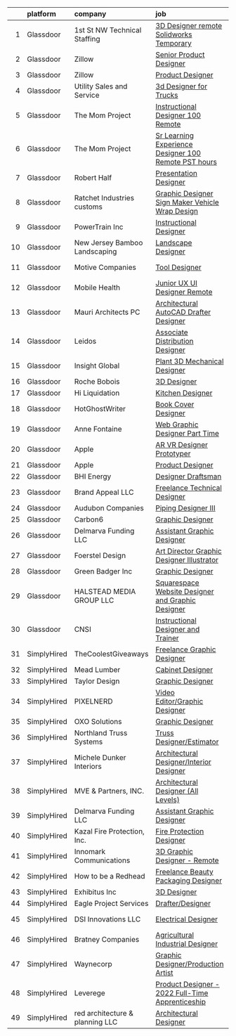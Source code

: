 

|    | platform    | company                         | job                                                                                                                                                                                                                                                                                                                                                                                                                                                                                                                                                                                                                                                                                                                                                                                                                                                                                                                                                                                                                                                                                                                                                                                                                                                                                                                                             | update_time   | location                       |
|---:|:------------|:--------------------------------|:------------------------------------------------------------------------------------------------------------------------------------------------------------------------------------------------------------------------------------------------------------------------------------------------------------------------------------------------------------------------------------------------------------------------------------------------------------------------------------------------------------------------------------------------------------------------------------------------------------------------------------------------------------------------------------------------------------------------------------------------------------------------------------------------------------------------------------------------------------------------------------------------------------------------------------------------------------------------------------------------------------------------------------------------------------------------------------------------------------------------------------------------------------------------------------------------------------------------------------------------------------------------------------------------------------------------------------------------|:--------------|:-------------------------------|
|  1 | Glassdoor   | 1st St  NW Technical Staffing   | [3D Designer  remote Solidworks Temporary](https://www.glassdoor.com/partner/jobListing.htm?pos=129&ao=1110586&s=58&guid=000001830c827b8fbcce45432e16272d&src=GD_JOB_AD&t=SR&vt=w&ea=1&cs=1_efb0d5d9&cb=1662362221960&jobListingId=1008101147436&cpc=F4EED0218A761C36&jrtk=3-0-1gc684utnk6fd801-1gc684uu4j4jg800-d4879d03b2981eb5--6NYlbfkN0Dax8UoX6EQsni4_ZSF9vye0BkMdAXnBGZ9YnjGpfOQl0bOt3kFrViS9pzQb-UkbyuTLk9lBJa0OMA4qMS6a-OFvIw734BbqW6J4ftJsRXUYWG69gurxtLodjSwr1yjvY6e_2OvYDI2aO1q43GghrlOeDtC0f8O2sLjnoXTnasp1rHg8Be--iCzHUhcQbdI059KhKNRmH7yg7ZACQbnyXpuQUgtudfhj4bPXhg_7JVfPUv55YcDiJ3njWw35NW9q28yoIIztiJPxmDF7bfZJN1eYLTc5I3JnJ3xSTgtrfqN3V4WA74lstHHvQS14ACbv51i9Tk7kW6EfMlyHS63gW31Jb3_ftzzlLPcCNfBr90_ukWozdOOE4IX1bYTcGvYz9nvl6N6qYzPU68yo2UYUKWHMS_ZgIvZh80hbiyQq4z5JA8Bt-9S51Gte0l6fS0nqZhXb9oMCbx_hBvLqdxBnZC4SuRuTwjlkbdo40roxXdyhLwzdqMAHebW)                                                                                                                                                                                                                                                                                                                                                                                                                                                                             | 6d            | Plymouth, MN                   |
|  2 | Glassdoor   | Zillow                          | [Senior Product Designer](https://www.glassdoor.com/partner/jobListing.htm?pos=116&ao=1110586&s=58&guid=000001830c827b8fbcce45432e16272d&src=GD_JOB_AD&t=SR&vt=w&cs=1_0f8021c5&cb=1662362221958&jobListingId=1008114837145&cpc=F17331D9BECC482A&jrtk=3-0-1gc684utnk6fd801-1gc684uu4j4jg800-bd1fafae59508397--6NYlbfkN0ANMurRYyPEXg08u6OamUd1Mvhk-zhFSGYIZgoJR86UvQ_x0FKK8TrZZD49G3rLjS-tlJQF-A10Fn4ExMZ8Zf67jE_rnLiQBMDl8K31P0O4YqHh1uf8ykktH6g9lsy4mBmmmm2RyOpNC-aMmZULh3lei0Xv-M8CKZ6IM7fDRBCF41P8yVulbdF9TT1JFH3h4s09J297qfHitg2WATPGLJ70FRSM2vvzJF69Br06_Jgf0TXRY_ch9ikirwJsvIt0LUVvR-KNBf5GcIoojES8MPgTI53JLtGPE0oHBNxf60nphrKjaFWGBpoWiKYkORPg5yWCobza3_l0PF1jM_OrL8TDCgnrreqxxffsD454Kk5ZSCGeKKQpA7bKQheQmG4T_w0Ak4P63bIC4Xt4lOofmHH4Bzymg6uTtcHtbiPR9v2J0E2JQjiEP1hJZ7RrcqUky_6ts7gew9SEXNc4UONgKfD9wtEuJvANdSY0qXuiWuJlPFMkl8PK2UiVsrK17C3Qn7BVCfcoOS3PrCjH24sm2HOvB-rufGFBfcVg7bF45JvLPUTbyLXwQ8F6hmyId4-oHpaSz5YOKvcfpK3ESnEndTKbOaSr52UY2WP225IflUtSHOkDua_paPMcHOA7R0DuNdlXYz9ERRjrE6gf75LGqxwVUHKeiTaXP0-3Gd-Wcgm5kK53xfUlR1O4UWC2UxqK6phpEktau33q7MdE8i9sLfuapCBnsgZWHA_CcG3UaSMIz58jsEDDKrz9X7Dtw2wihDooxbI3ylNu-KC3JRTlWUpDCrXaO7e3CQouQb8O4_P-rpziTfU-X4_w-rMB1vCNBDsxCpv3ZciqAtwHn8oyneuJPcMpoeer7QnVcEvrIcOV96Q_YGbgL_J0CLskfh2hfG6i2L6SceVHvyPOwaR6c3CtkiZOT0LOFVs%3D)                                                     | 2d            | Seattle, WA                    |
|  3 | Glassdoor   | Zillow                          | [Product Designer](https://www.glassdoor.com/partner/jobListing.htm?pos=110&ao=1110586&s=58&guid=000001830c827b8fbcce45432e16272d&src=GD_JOB_AD&t=SR&vt=w&cs=1_feb9a337&cb=1662362221958&jobListingId=1008105734825&cpc=8795CF9063CD573D&jrtk=3-0-1gc684utnk6fd801-1gc684uu4j4jg800-923d093315a463c1--6NYlbfkN0ANMurRYyPEXg08u6OamUd1Mvhk-zhFSGYIZgoJR86UvYL2v6MoUqae-sD5DnU21vqzMUfcrlxXldGlpvZ_A9LcSbv7fieDI5Q_e0eCDabZQJSfXOKXU7HhyZwRBWFH68mW2QkyUBY-1UqPK4A2Y0SDj9Q6XtG2RXC_FvaVnw66ZhOW51M2jRiIy-qz9bYSEuQzAvrTbN67bWcxI_AuUfUhiiaLnSyOvuRg9sJS199sBViI4FtuJgyHME9A09W__q1SQ5Qp0yHq2VdO-LWa6wfkf7DQJ8WUxw2rks0huKUxKBfWBN5-LQVsQXrmyOkrEp-ZfhzJTwoXuzyGu7i2doaAO4AteVWu7L9KFtLud1hIuGsf0qplZZudyHtvHuYH7Csp2LbCvllo6fvxtphFWqHNw3hMDVozD10_3Z8sKtXhfQqc0TydhhnZPWoCqiah-YWApLxHFh0PUsKTizh2MT9DiKn6_ElbbcD7ShBC35k6SxiHwRRRKQPgmgUEniMryxSY5vl8YyZoLMP57l8zlytAzLKWOm8N-Nyu_wc7oJk5nqOsSXE3TEwJXCgrkPOQy36kAeR3vQP182BT4ildBsV7a_5OGacyBCQrlapxe108tIJ5Q1X_vyRd2GIm8b_7qjvmzSwwjDVrJykqjLegd2_vHFIufXQCadSpzLfbFYBlO9gVVwXlkTXZZPDedziqLWDLO3cirBhkx2jgb5X2yBCdi_myTq8IDydg05P0_8t-xvzaf17UlpkTshmIjEmAqGefzDVvOkOxwAt-RJuAfC2zj_KKdjs4gtgFwS5-tl6yx066QTFd_DEplVWfqaISExRseWKzwRWF8gtSneVzK5xA-V0VKsjPEQ5YqQHrmHlvEMWppRoo5J2pXmpyw5UdpT0%3D)                                                                                            | 4d            | Remote                         |
|  4 | Glassdoor   | Utility Sales and Service       | [3d Designer for Trucks](https://www.glassdoor.com/partner/jobListing.htm?pos=101&ao=1110586&s=58&guid=000001830c827b8fbcce45432e16272d&src=GD_JOB_AD&t=SR&vt=w&ea=1&cs=1_90cf4cd1&cb=1662362221957&jobListingId=1008110993339&cpc=10100C7693495614&jrtk=3-0-1gc684utnk6fd801-1gc684uu4j4jg800-c7270f6c46d3d632--6NYlbfkN0AtR68e5gWpPxoovZgA7Udo-dcymoK0NpHFMpIgh7LYz-1hAjaPg3mcS_9e4NKwdS-NWwjyczeRKhKdUgyC2VUTiwOnuaYElNFvDQcOwetgriaqBGBkvEbSe4XzmEeJrF7cwDnuh4Jswg9AbXJYilMuMu2wUvjjQ1ehJztu88jyMIateEuj3RKOe-GgpMRESNrbvx1e_0z6-K2kIgXTm9Cfkl0J0GUTTNqynoh3ZhnvCmX08qz5AJjaellwytf2rcLGh9JiArSdB6o-TkQeHulGoMkGmsHbrN-JSMyiYwM1Ku6zVZFa-Al_jpI_SZxloc6y_7wT6WPoWgWqvDo0Z9fAHPJ1Qipz3ad8AO11Q0jS4yXQzIbq1YaF7-F5B0EgiZUi7Y9GW8sO6HEXjXwUFKS-RZvmFC6ZPKrmqwUuO9ZRmIlkBCLNxm1MOqDagzOsC_G2Wx18WgFOERgyvvZ6hWHrPqELOPealZ2QD1azDbPpNcbnZusAjKGTUV_wPfnMDQg%3D)                                                                                                                                                                                                                                                                                                                                                                                                                                                                                 | 3d            | Appleton, WI                   |
|  5 | Glassdoor   | The Mom Project                 | [Instructional Designer  100  Remote ](https://www.glassdoor.com/partner/jobListing.htm?pos=109&ao=1110586&s=58&guid=000001830c827b8fbcce45432e16272d&src=GD_JOB_AD&t=SR&vt=w&cs=1_032bd6f7&cb=1662362221958&jobListingId=1008117176972&cpc=BCC169F53084E245&jrtk=3-0-1gc684utnk6fd801-1gc684uu4j4jg800-5e7c1d2573244fad--6NYlbfkN0BDp_epf89aHDQhKpPegNJQ_ldQpEFZQsM9OcONMGxWx6pU56EKHF58QjVdAUvn2gWT2heCAOeON7egY1yjgOlJu5D-91Rlw6oFgs1SWP-MR0Kwf2bg_imVWK6Gh4CyCsGFXKRShYTPjMaHonNI3hHcVl4CwjeZdKhyvFMmIo69rZgCi5mKxSZOCGD40sgYDBtygtaEfkc3mwt3_QAGi587c0T4ntnuWnU5Q4D4cVNaBi7ed_lG_RRGt0JER7T0SxCl0JgJgUhmxPbEQcn3d4t9huVj4yicPcY6qSgMW8V1srJSnLUe4qUkQ54pDINNq5zfPm0ahPml5-Q4KC5hA0YqHPTaCuq6aTB5UBsV5ivogu9tXXKBx16PncjEAWCPTYpo7jeuYvMJXI_RqVG31uCe1gHnIORyUg4IvpRzBvUTfs4R_iMo4JOyDGXBo6--jttxHUQLdm7-MzQWN8r1cuKITG6nibW33404ePLGucicgbGBW96N-oTdvbok4-tZZmqyCtCghgSgQPdkUu9IYghdVa_aDQvP3fBjGitWQkFGsyQSnwbo0dAwPtX-K-X4gj062zbZGCVxMQ%3D%3D)                                                                                                                                                                                                                                                                                                                                                                                          | 24h           | Remote                         |
|  6 | Glassdoor   | The Mom Project                 | [Sr  Learning Experience Designer  100  Remote  PST hours ](https://www.glassdoor.com/partner/jobListing.htm?pos=126&ao=1110586&s=58&guid=000001830c827b8fbcce45432e16272d&src=GD_JOB_AD&t=SR&vt=w&cs=1_885be548&cb=1662362221959&jobListingId=1008107784101&cpc=48B9F4758953335C&jrtk=3-0-1gc684utnk6fd801-1gc684uu4j4jg800-d11787cac4bd37f5--6NYlbfkN0BDp_epf89aHDQhKpPegNJQ_ldQpEFZQsM9OcONMGxWx6pU56EKHF58QjVdAUvn2gV3oytsL_dEk-X18JnFLGvyBJotP02NtkanqVvXM8rHs2FYrv9-BriNOv4j0YumSrYc2jQ9uCC6iVfJItfkDG5R3-qGl_vtXh3nHQQrlrMUuICNuF6uFAYRp5M3lH3j2eHBEsWjMmGA151htuGe6HA1GQBWVW3A18RcmhE4xe53CPLmZCdATk8GjBtMmgb_GlAzy-zpI0WYGLjTe0LYSGT276xU_HG5RjX0ia58KiHLE5Xq493kvgWjiNFGn0bBgLYYmQNW99bQ2Zal_JuBx_XaDA0VWt-Etribd5_0IPEnzfCil3SBwwcwLSLYZIIRjk2n0iXZR3kQCw1TWe6NIfytvE2CMdGg2W1PkDYW1-7KRyQg2tPG2D_fI0oIFEP6PLCt4xw3svCo3wXJb8A3wPgPXWMIOnC_tSE4J67TZrl1lYkEVVy4Jx-qUuKgPwfbv-EDN2c-r6rBvNaPHWi4W3UQiiPi7I9i7EOF01jpdE20QwNh7DyUELuTasRvaDdvNfc%3D)                                                                                                                                                                                                                                                                                                                                                                                   | 4d            | Remote                         |
|  7 | Glassdoor   | Robert Half                     | [Presentation Designer](https://www.glassdoor.com/partner/jobListing.htm?pos=130&ao=1110586&s=58&guid=000001830c827b8fbcce45432e16272d&src=GD_JOB_AD&t=SR&vt=w&ea=1&cs=1_9e704a6e&cb=1662362221960&jobListingId=1008107855793&cpc=FAE5E775D180B2FB&jrtk=3-0-1gc684utnk6fd801-1gc684uu4j4jg800-d467135622d91d34--6NYlbfkN0CpzDdaQkua3np5pkmj49lKioZwmwxQ-yx5plwbYmV_M2CLBDBrPEXoXkIUtnH_BUdqEP6kI6DXOl4eEMO6smxWdHj2IGnkFI0yrJnqViZ8DHVUpws-HxEjwKa6wOnlMvCl7TgGYJbG20lEQYYf394vlUvBGQCPZvspHxI4aGNparswttkt6GqlLa9yb0x7lhPfSgAKeUN15jb25zrcHohTi-sfixALIWu8chPq9rtQAagljST6ey5KZEksAM_8I0DJrQoBj8P5F0ULNwZqoCMNOYx9rV-OS6MSA6oIrhvRgk2zXj9BKPKSl5p67e0-nWcugbLtwrqmjCwpozG0XAuK_LGpDqVQzbVRhG_sn-oVqtDafaW8PrbZIlXq0D8CP6NKjJH0j1h1-3vkuZz6mDQkwGLAuFMW3-QHgWN9CbdWQO7afL2CPHiUtQMwS6NcY_lqDW71crsnw52mWN8V90g7Pst4n2giw1oHCkhYnxTFI0uMqWS_eMXUJURY_YgmXTgoYMi_slHi1PN5Jomz3xSWkaZ00exk8wfv4PiFSOCXV246GN5PMtpJ)                                                                                                                                                                                                                                                                                                                                                                                                                                | 4d            | Denver, CO                     |
|  8 | Glassdoor   | Ratchet Industries customs      | [Graphic Designer Sign Maker  Vehicle Wrap Design](https://www.glassdoor.com/partner/jobListing.htm?pos=103&ao=1110586&s=58&guid=000001830c827b8fbcce45432e16272d&src=GD_JOB_AD&t=SR&vt=w&ea=1&cs=1_d217dd43&cb=1662362221957&jobListingId=1008106168783&cpc=E6B95A06C1BC174B&jrtk=3-0-1gc684utnk6fd801-1gc684uu4j4jg800-ab4069b96fbbbaf8--6NYlbfkN0BzyIYrTMR_AjNKh_kvAG8N613gtHPANQ3sdLTkrtBd-xoNshQoLJljpkXtMg3ByttehrpfycqhA_jI7OzHh3Dwp6oLlDjwEp2WuqcFDY1HN7UCwbeweiPbKgRF7O1nLYCJq2zx9dJVUVbCO7gavwf4RYVuHiaExKW3U5v2qOv6ZSDrFImCHQUMgnTJo0RpDxSvet3Pqq3EmueGE-A79EVa_NZV7giW2uNT--_k1uQBe583z1R8XGDbB2nA-1jY6cTtAxSbjDHVzN8wrQZnA6zpwxw3v-dcSdWfyTR5MIVV3vrtVbEXPuS8yv7yN3swWYmpRScFt1GRxo9hno6WhdUbplJ5MqzcEeEeglVevmny9DudinmBHtSNtaP0G8vvh1YNiVnW0Vl9tucmEqy-YX963wCk3-2DeXhPRkyUcGtPeJkQeK0SpHlzpa7tSbW0h3ioa7JbFxiF8MvY5OkjR0HfrW9vbbtkEmiituhRE5UTcMrJqGVIbzTq8c3UzYVubtt_qPZZNzYBEJGdQa1X4x_uU9nwrWo4ykwV-CRJyBdUnQ%3D%3D)                                                                                                                                                                                                                                                                                                                                                                                                         | 4d            | Albuquerque, NM                |
|  9 | Glassdoor   | PowerTrain  Inc                 | [Instructional Designer](https://www.glassdoor.com/partner/jobListing.htm?pos=114&ao=1110586&s=58&guid=000001830c827b8fbcce45432e16272d&src=GD_JOB_AD&t=SR&vt=w&ea=1&cs=1_b4b897b2&cb=1662362221958&jobListingId=1008114117415&cpc=0FE1F5EA2BC84A01&jrtk=3-0-1gc684utnk6fd801-1gc684uu4j4jg800-65fa076f81f6d418--6NYlbfkN0C2SVAOpOeIWQkPp9EeCSLxTLheLRty2uanDx8E9nXZ3uUHHMNExd-XEFmdsXmzFrTmniJlQtDfqS9Qh_smuebJhUgn4HYBZ_MUQ-wEJoiVoj1Z1PNzwyzdJ-xi30TkYVfpNtfNpKlviPNJnNZIr883EYWjCe4SkKP_W8ufXGXNtaCK5dhTBIiNv-BdMDEyuwRI4r0pUxw8KiPWiB7V8KTbIxpe02Ri0MiW2lc9i6-kUYwvLfbEO-oOa-70FaLc_5xlxX-Pxq2YoohDW9Zc9roe80d9gftciV8IvUwC5MgTCQVgKNw-LXMScMJ2w25QKIdXyiBax9v2I_FH3FPCzTpfqdaF9gQaIT49G5e997lsRO2dUq8JCsCz6A_1KEZXymtFbukza6gGQ9KugIDg0BqAO2VoDVpC1z62f1RMWRhm7k-pDUaZzcAl6iJe3lKY0XuVYY9r5OeXExgpqeYF7CSEvuyOe08aqAs9TA_eWFIYHf42G4S4XwZULqVO49fYGO_qiZ15N3m5wg%3D%3D)                                                                                                                                                                                                                                                                                                                                                                                                                                                                   | 2d            | Remote                         |
| 10 | Glassdoor   | New Jersey Bamboo Landscaping   | [Landscape Designer](https://www.glassdoor.com/partner/jobListing.htm?pos=115&ao=1110586&s=58&guid=000001830c827b8fbcce45432e16272d&src=GD_JOB_AD&t=SR&vt=w&ea=1&cs=1_545ff785&cb=1662362221959&jobListingId=1008107019945&cpc=F41FEAB56D215062&jrtk=3-0-1gc684utnk6fd801-1gc684uu4j4jg800-f5dc7a054d00510a--6NYlbfkN0CxZB3LdAnrjIpuzoVv46YOFLt9UKEzF5phCNrhU6-M5LmCa1-OQKYyw-vrEpi5uXemz_qVPkNyWDgZFydXhgPeNHfY_g59t4Oh8dVexU5uCWpJLENM5nqUDKb0AcnNi9U8YCLRp12eSRHqN4kJ2-J_sVh-BnDdGcijLplvBTSfVwhvO394rt1GsLm_HagRPbF59_XOt5BgOMrdfP1jWt-QIjKGSVGBUnc5Vuh02ILSCsM896aw-_LMCX080_rgitAmSQt9dB6677xTM0Lfblk1giRvlJXuBpxlRGkxI56yMJ16IoNYXcKU2yFRaykw7lBTZfa_1arXXnK_92Qg6QM7F_icYrekuSXL7uZTQAae-5OmaN9JNTtiCHer6cV59R1-zdXM1ot0Pgjm8lf02GXBkTRZkoR6wCUHf9uSXQ5TQ1wCc2SRIuQkgUpG8QRsJzd74bo3PjJqkCJ-KCbLpzcZux8sD9TODNhxjrMOw3fsR6fu3YVdBq54HsGuXZoolGg%3D)                                                                                                                                                                                                                                                                                                                                                                                                                                                                                     | 4d            | Remote                         |
| 11 | Glassdoor   | Motive Companies                | [Tool Designer](https://www.glassdoor.com/partner/jobListing.htm?pos=111&ao=1110586&s=58&guid=000001830c827b8fbcce45432e16272d&src=GD_JOB_AD&t=SR&vt=w&ea=1&cs=1_c05152b5&cb=1662362221958&jobListingId=1008110566998&cpc=8CDBB1EC89CF7160&jrtk=3-0-1gc684utnk6fd801-1gc684uu4j4jg800-b5d3843a396371a5--6NYlbfkN0Arae83wIe_NvHUM_lH12ng2DVBXUGu43X8DQ0yIsAk_4QPE-Y-IBDXyZVo7MT05FwD7Nja_jFECPq5Nd_mSNkC2Oumwf1rUN_O_hpR8MztM7mCjunz90Z7YPT4KvY_8f9weAAPAAqJcnhXrsCr1UuKudmcmREQMEv4XM-u3LccU8X7aI4edyp2P9arY_681q4f56ElhQ6EPg0JqIC1CWUg6gexHTVTVOlYyaKH1zn3jRQi_g7ZLKjnHJYmo6JqWgh4mHj4tOSmRs6_VL61e0xT_A5_KekF-fJTPgiYFCfMTW4h8ZE7AmLB7jxioqg9ifdBT4cu099w0DbOfDgqjPLzmQY7wSo7sCm4sU1YOyx1bviCqnJnaVBU0e_xrXmtmhF5Zb7oaIGTuGhR1tThj9rLf5Z2A8qR61s18eHYoiCjuJafKLSB3fbn_PJvq6TR_XdgLGYe8iw9p38I10_XjTpavTV-XZUBj8Py-ohlC18NACYggvGEfJ-WfWsRgCvU8qG6gEmJGbc4dH8R4NhE0AvJLZ1kVXqS7Hwc3WWLFk-E9DPeJJVsXMZAjGuhp3Ih9G8UgljM0DCxli_qzA0J_qCslQWEeOOLuLWXUXd0E6Mmwqz_YRfbtA-qpi8VUXtQcTot0XSNfYupfZ8cYNK0xBaTt5xDp9o52s7i8GsxO1U8y6HbNJF3yPYnnEVjUWnSVfvTVZCBPxzWBfq-E9EZ5c1_qe-yxcMoNMvsyABzL_tZ4s68FUPkpTvCtnXZCFNAyoTbUUy3ybFfmcNAA9Wzpn3c8Fes5YNeU-QUSpRpTBu-k7zVlK9edN2h)                                                                                                                                                                        | 3d            | Long Beach, CA                 |
| 12 | Glassdoor   | Mobile Health                   | [Junior UX UI Designer  Remote ](https://www.glassdoor.com/partner/jobListing.htm?pos=128&ao=1110586&s=58&guid=000001830c827b8fbcce45432e16272d&src=GD_JOB_AD&t=SR&vt=w&ea=1&cs=1_230a718e&cb=1662362221960&jobListingId=1008104582625&cpc=8795CF9063CD573D&jrtk=3-0-1gc684utnk6fd801-1gc684uu4j4jg800-0b855880aef5fae4--6NYlbfkN0CVW-wZUB6fDkVbeXZUmA8a9VqOuLioZTZt07t5oqbkUixMn8E1AkY7NfCvE7a_uIFEM4p2K4W6Xowwu-eZbvZMAmUZzzrHL6ljTCT7DYTx6XjJdgQUIEh9p7SxX-wpgLvWtsfp4DDj8x2BvdIzeHYMSSkPiP9r4jjtgVITdl04BLVLmN7DTPJeZ4_ZEyu9s9nXsgfCOOBEs7g1S7BpOUBJriX2nwE3L5kj7VCPtary3hfiyFN7oh-DCw44zGzduVz_ThKWZwR4ILGIpz10WLMQN7wdByPnOWpD-Ua6u_ZMPuEaM2GhLHPreQeGvHb-9n8XTu7CTE32ADl64oaIUl8Vl2Vtzeh6oaRifpZ4lH_V4auZ2ef3Drqx1SwYJvpiDjGGJ7K5pus3HJ_sUsoZXsQtFgNxxLJXFaHraz2rvwwqgXR7pgQkY7oXqTfI0K-TsSTyCMOQxZ8mICMCH03hkKSMKzVhiwGQh1kl2Lsv_OH7DKQ5p27o2o3F6WIiP1HlA-_Rqao7-gOxT1IFfyBiAf2BiaxzIR7P4nboWeHbwG-FMT7Msb3M9aM3Y_IcuAQ7IacJhd_L4Ic3MFy4jBsrK93QHn_AIuuchKc%3D)                                                                                                                                                                                                                                                                                                                                                                         | 5d            | New York, NY                   |
| 13 | Glassdoor   | Mauri Architects PC             | [Architectural AutoCAD Drafter   Designer](https://www.glassdoor.com/partner/jobListing.htm?pos=102&ao=1110586&s=58&guid=000001830c827b8fbcce45432e16272d&src=GD_JOB_AD&t=SR&vt=w&ea=1&cs=1_19cd565b&cb=1662362221957&jobListingId=1008105949349&cpc=D910AC0D9B8C6152&jrtk=3-0-1gc684utnk6fd801-1gc684uu4j4jg800-c3554d202fb6e9f3--6NYlbfkN0CdcVd3SDA1nO7RkKTAACmPV4xEt72Vls8LI2dqcgyOeANYUy3FBYWlFKyV03ZWJRi7WHhxzW10uSuZ4HSsu6Re_XkblLFQtLkGpaWAjsG5KW_YCd9eQysU2B9rLKXveTWzWmsuQ7q4olnTJ2v_kuWXw1WVyx9wqXfDMKU8xsLCx_dp8RsGX2smviDqFV41E1JDAv0kflqpur0afdcY7-OViLwToX5qw_YsnaQscmDasW36mo5Hu0DOlRvh9RaoImy4EWqg_YG7LQIUbSiUxCu-MEvyljzPXP1YXijsPCue3C_Qhph7jTwSj0yYYbyZ9nG6blRxHDyn1Q5lgMZ9vcqTjPtKS41DlHVcr9CKYCCLOf3pE4MM5kHuEwrYYaepVZ2Lje43jkV7gYdOl6RAwkAucMpuNI9AyrFWOyps64do0Zc0kE2cXcSxIyd9M2lYAJHFIQp8J1wODRzc-Ibr7sEZoPHQBkWVhRxw_Xt90rtFYoFhKkN-q7cxS2t35c2jTewXZVu5QJJkCtUYkIOYgiH-)                                                                                                                                                                                                                                                                                                                                                                                                                                             | 4d            | Poughkeepsie, NY               |
| 14 | Glassdoor   | Leidos                          | [Associate Distribution Designer](https://www.glassdoor.com/partner/jobListing.htm?pos=105&ao=1110586&s=58&guid=000001830c827b8fbcce45432e16272d&src=GD_JOB_AD&t=SR&vt=w&cs=1_6bdb8041&cb=1662362221957&jobListingId=1008114560567&cpc=59DF70BB7E75A6DF&jrtk=3-0-1gc684utnk6fd801-1gc684uu4j4jg800-3df94c149e4b5160--6NYlbfkN0CZUO70VSdYKA8PR3jfrSh5ljhqJhfDt0PzQCMubt8cRihWbmqO_-Ccw6DGinMZCyJrkIlSaHO_yVpCl1N5uZ200YGkVA7SXw2WCXr7BPkrYMSFLFdVqK3lUxdK4E74Uop-Zap287OPvVMMArHKw8BBc0pNR_rcVsVj94kFDTWdihcUroSsh8QwvYPC7BZ5F2zkQlLLC-0Hh7ABIp1DgFzMplQ9y9ooR9J1SPc-XoUKE846qxRIGs7xiavEGxE_x8cBIsMAutyZWfWeLB9JiZCiq8icyneaPKHZOd1tzXqCTemTL6w90OnRTC1k5npbj1HJBD8a-pngWI_i7zSjo76IrGMSPq3geso36SQU2QnAX5kHXk2nx2iTQvt9YToV-yBeXnJi44d8LW2RX_UD0CQ3L6otBzaBoo79Vp1nBAAFrK4tWZ4ZtY8k6jrw9XcW3SmNq7VR1wBL9bKgS5JilRrLwD0sZnHOcBdui8x2Qh5fVQgJCufUa4B0x8Zc1doPcWCnyllpUyMb2cMKr8xXvXs-opXQQeT-aaEiA8GDr1XSuQyi0CrM8lvar3lf0FgWkVb4atFNEW8COLgNDDZrMZ8-qmsyRIHGWESBGaI1GZTYDJIjwOPvW_GN_6wIdNskzwk%3D)                                                                                                                                                                                                                                                                                                                                             | 2d            | Reston, VA                     |
| 15 | Glassdoor   | Insight Global                  | [Plant 3D Mechanical Designer](https://www.glassdoor.com/partner/jobListing.htm?pos=112&ao=1110586&s=58&guid=000001830c827b8fbcce45432e16272d&src=GD_JOB_AD&t=SR&vt=w&ea=1&cs=1_b41af33d&cb=1662362221958&jobListingId=1008114321349&cpc=6BF42D0955AE9A34&jrtk=3-0-1gc684utnk6fd801-1gc684uu4j4jg800-8168df1bf852774b--6NYlbfkN0BKkHZu3wF05EeDimN_p6sYpKCMArvwa95YdH7UpkaBCiPadoOw6FI30Q-FKaUBQD00urgq_VM1sA9hyFcbkiHpC18r7PS-Z4_NPO9Ij8cSGrMib0MVmZK-xlXzEf4HJbdFavzSoNwTSpKgPE64xhS9IgtMsDX_W2Itgklu5A9ZB69o_74wI05b3u0OPJlEzI9D6hqev_d2ROn3ckKSMk4ZwNR5OQM1Zo3ifJs-AXaX8eEWWHRk65eM1CKqqTBfCN2T-D3sP5AGNzIKKdWMbym5etU_6B-CI49AftZSU7CMo0rVWkdh98xiXiYMOpZbLqFkvOY1nYpJOrlzjLtf2slzUwete7doA4bLGQQMSWNGgftk7ZC2FIUpglaenLxhK0zI9T7jvwvl2dF9FO8xaMcl-2cOTR5qOlM55i7SBSNEZKTQjoTMxQPnMYFGKxxUbDTDbYy5_R9AiusYoe2DEd5cDfbsBkiR7h532stL-7Jp33E4ZE4jQNB3xWvFWWQ3-dXqRvmuTBVe3cksVu57xQ6l)                                                                                                                                                                                                                                                                                                                                                                                                                                                         | 2d            | Remote                         |
| 16 | Glassdoor   | Roche Bobois                    | [3D Designer](https://www.glassdoor.com/partner/jobListing.htm?pos=106&ao=1110586&s=58&guid=000001830c827b8fbcce45432e16272d&src=GD_JOB_AD&t=SR&vt=w&ea=1&cs=1_9b9b3a25&cb=1662362221957&jobListingId=1008113790270&cpc=8D52E76475A7E842&jrtk=3-0-1gc684utnk6fd801-1gc684uu4j4jg800-e43f062140853234--6NYlbfkN0BKk0BP73Edisr-wZ1rS4C1GbKnMOsvdEpjijXua_ZIviSv3mvQFk-cfmaFMWQT51CDV1OtzRpnb5dnmyueFdsVUe5Hd5waglllH795DWP34YlpCryXhAavGH9OU89PQKkwlEfQkedyRUJEOTI-GBL2gjSbdos3_qHMhupJS_RKWMJdVNWe8A-WOqcARP-DiMnatuc-IPFfxPSiyExbhaliikAb9ssh3kkDnQ6G0VQzaW1Y8h9sWnoRCuuea6WMJfWopadIgyNMpr_D3PTajCQZREeM8IaZ83L68pHKySHTVqVcnlMW0gH4bCeUAoWxybTRSojGUJ2QCxBeQLyeIA4POA-DS1LUAQUXM4_j05Kl0bjf5RdBzMOpn7r4u7hMIgR8A-AoHrpFqObzLeZX9dIra7WOwcUpuNKXT-jbEMbcqN8gFcRqmP5aU69mjnZAnGb7pnh6rzJPb5fPXdwGr7lBWSjNCoUHGAKclZig56YI4q22J-j8KclYeOHOjCc8NGc%3D)                                                                                                                                                                                                                                                                                                                                                                                                                                                                                            | 2d            | Chicago, IL                    |
| 17 | Glassdoor   | Hi Liquidation                  | [Kitchen Designer](https://www.glassdoor.com/partner/jobListing.htm?pos=108&ao=1110586&s=58&guid=000001830c827b8fbcce45432e16272d&src=GD_JOB_AD&t=SR&vt=w&ea=1&cs=1_f31eca05&cb=1662362221958&jobListingId=1008109998986&cpc=F45C15D234B746DE&jrtk=3-0-1gc684utnk6fd801-1gc684uu4j4jg800-679b10a43c052dcc--6NYlbfkN0B0qsw_XQKb9vkVuC6Pvaj7tc4MYlr3mqzzzURDOPLn8UktUxP35Kw2z3cd1AMCWsgnOnrGMZ45_VQkQ6hIR9_hjVAPSImstUOI4wbLm0m99gDf8zO-wRR-7QpZr4AFMxyu1DBDBrXLANuq8nAmNoymfmz8SP1yi1mQSEhYFB7UVwTz7Jik4jqDKWkBGvXGZjpsnfZG1A78DE9BwZx80UmtzKKmrWkIJzX0Basj3lXKMpG2TKzT9clVDGyGVOhfAotPnYrdDNsJg7WRhKd8V-OCJJU_xQZlpxpGtNO2-E6Cqtz21wH0Zm1XW4xv5ity7g251k2aT0dEBkpm5Ao7QeMkdADXQMeUqLnfyg9YpVyXG9deKIC8Zaz07leTn1tPE6ekiJHshpGEZk04BRkFvmjbkM17QM_4cgF_Olp-yPX7-gyZYk3J3ZrNUu7JMMJ1EVl0KiIYRtUbg2PMkCT6AjOUmroI9jWAEmNnvJCAcpzBJ2IICPEKbEhq)                                                                                                                                                                                                                                                                                                                                                                                                                                                                                                     | 3d            | Florida                        |
| 18 | Glassdoor   | HotGhostWriter                  | [Book Cover Designer](https://www.glassdoor.com/partner/jobListing.htm?pos=104&ao=1110586&s=58&guid=000001830c827b8fbcce45432e16272d&src=GD_JOB_AD&t=SR&vt=w&cs=1_47993ab0&cb=1662362221957&jobListingId=1008086254760&cpc=7095061949A44974&jrtk=3-0-1gc684utnk6fd801-1gc684uu4j4jg800-97ced0abd073ad87--6NYlbfkN0AnlTPyhm8Mle1gCL_YTdoezvPm_E20gZ8oBsIrgOQNy6lwIpFOqty-F7qHBVCkLB9dtp9sFbPM2bYIaCKILyoa-qpI4rE_0PBrYi9bEtBgUg6xM5a7Lo9jh7DuB0a0400luP2xmvKPbD-XErTSKkXapYM5rX1cjA5z5y4Fmnwifwe8GqvQ37CIWAgpqjjljFJMx9g9liStk4ph02QgsHi-a_ze2_BC9TgwF8JinB-paRQ2QeG-AfakqH_ZwXnKCYu3T6EfI7zBNAykz1H69XQXdE6Cmt_YgJEbUvvMBaCo3HJ60kua0u-2h2500v8JAGrgYo1nmGiuHwyIws2vRw7X5nDENT30A_vzjsOgEjiUIlkVYFym_5tc2aGTfTCWsIUnO9HPu9CP2YoW8vjMtnk4ZlUfT6gv3j8T9eWiRtKB9SypkIzmgMcOJmx0iYVj2nNpqe35fl5pPvm9wyg9PySMwdLOymFZWb0%3D)                                                                                                                                                                                                                                                                                                                                                                                                                                                                                                                         | 13d           | Remote                         |
| 19 | Glassdoor   | Anne Fontaine                   | [Web   Graphic Designer  Part Time ](https://www.glassdoor.com/partner/jobListing.htm?pos=120&ao=1110586&s=58&guid=000001830c827b8fbcce45432e16272d&src=GD_JOB_AD&t=SR&vt=w&ea=1&cs=1_5ddd220b&cb=1662362221959&jobListingId=1008104509355&cpc=8795CF9063CD573D&jrtk=3-0-1gc684utnk6fd801-1gc684uu4j4jg800-23cc6dd955f97acb--6NYlbfkN0A1yW4rVUtORymw55mWH2MRd7jhOoBOAz3YZ9XiYGcR52HGAZol1zhF17ueCYP6PeGZbqgBFf4cmeQjTTky6_vPc-OoRjfpJT3-wAGZ9Ijh-ZOt2TUtJI5dzhZ1jxD6OV77VobhLSlbSV26j4JKDWyWUv0F4cY85sJGApdTSLpkGCkYj7AYCSMTMAxjn-1jJrJiLomIXVmAKYrp17he2zgxFKu4HzhUEJM62AVrR8PszPVP5Nlu5sRP1fPi-msnhfVd8gfaqGWXrtJlOnSf1mLYU_vkfb0hefGRP9rDKn6Wl8yTNdh8p8BBF6-JgUbCX9WjIIfPNbs0N2CyIpRWRa-KH5caZRUxrUX4OwCa2PLIY2fJf9IZytqMuGG7nk5o2_DXxnWbYhLpU4CFGbRbzFbGtbQZuVtBrqhqUuEfSD1JtBwvQp-kmDsv8Qh_c_HP8ajEOA8zxj0LOY3Mp-Vz7MvztrSND3KuNylQKZMS_Nn-90AW8Qh4rU466tHFk0PC294gIRKl_wiYxw%3D%3D)                                                                                                                                                                                                                                                                                                                                                                                                                                                       | 5d            | Remote                         |
| 20 | Glassdoor   | Apple                           | [AR VR Designer Prototyper](https://www.glassdoor.com/partner/jobListing.htm?pos=125&ao=1110586&s=58&guid=000001830c827b8fbcce45432e16272d&src=GD_JOB_AD&t=SR&vt=w&cs=1_83e19139&cb=1662362221959&jobListingId=1008115119104&cpc=F4EED0218A761C36&jrtk=3-0-1gc684utnk6fd801-1gc684uu4j4jg800-a2f0a9bc24df6a4b--6NYlbfkN0BvKrLyj5gPmtZO9T8euul8TCxuuKNOtzRJOomxnwSEodTz2Bc-sPZl1dBMH13w-jNZjHOGIjLlgRL2NfnNhFT5vzoIcbS8UfgpHq_sfUAy615_2Eo9L9Ve3gBrg9cRgZc99_KXb7O_BdPILyoj8wDAzGcrqUpgcKfYgEiKRiaDQPOFdjRQXl1lCnGE2pQ5ZQqIYZOXYMvlcXGv0KKdoZGnfyzX5c8kYwiOay6sGta-e1j0k8mEw9BOfdCGTYVb-M8J0sxikUAjNI9seL9_iXLIlWrxkGwcR8muk-udsZo6MPnD9JwWiUK15lpsy4d1TvgJtirsmjSImMAKrXr-SuFcfpqifCOGv68KL3XPaBdthaDJQ8HSLmU2RcNZYyYh_FYT8CkiDa0rLIsgPkwXUzRokLd5k0_nBN1MgkVTjDwEnDXnbUirBdlbm6Pucnwu7JEvprUM2BrpVxQpdLaMnEiGorjBsrbx7iK5Fqw85ITAp5XLNB9d9Y62RIOMHZEHnWAN6w6pNR4dEeL9YShsUD0225CXRM-HcPUUbM1ogJNUXwN6RQI8gqQGH8_p0Fxigtm0sBzg1UMX3OA2rSZ4AUfVhytb-Dyu9e8ufexCbzLK2oMLZkxs1808aUSpAQSrIhPlIeSmjH9Esz65ZtwFVrEzeVEBk52h7Sc-WcaW3suy0Xzyfj0Zn_vVkZMzqEBf6TabbRgDHpa1QbjZWkAHhaDtMSlFynIaycPxgp5NEoAYSTs10B-f-IQ2icVj5Vzsz-n4ec6duDTMB1Z4VeJ2iak3n-z71Iun8XDVHsQDRTZo6QwCqszS1LIPQ1f_SUoIdg5msVkqNEI-wIsRYVXCRZZnSB-xCCGQE37vmMnqqdjXUWOQ3yZ1BI5epxHs4wYW1_dTgd8oRjwTikRprAeypUaDJzi_gdpt-ZotEC1A8_41noAgmib8hekh3qNomySoFoY27GcKtHC-V2Fgk_3p0etd) | 2d            | Seattle, WA                    |
| 21 | Glassdoor   | Apple                           | [Product Designer](https://www.glassdoor.com/partner/jobListing.htm?pos=117&ao=1110586&s=58&guid=000001830c827b8fbcce45432e16272d&src=GD_JOB_AD&t=SR&vt=w&cs=1_2c2f3a48&cb=1662362221958&jobListingId=1008115431889&cpc=AC285F3A3ECA6BB0&jrtk=3-0-1gc684utnk6fd801-1gc684uu4j4jg800-8fb111429305d5b0--6NYlbfkN0BvKrLyj5gPmtZO9T8euul8TCxuuKNOtzRJOomxnwSEodTz2Bc-sPZlt2Zgji_QUXH3F-97x-CcLYPrFqoLmj1s1iz_3eG8b2qudTWqAfHL3mmzcAMgYA-5GkaQcm4lyKYDWSUAdJcsXfRHnosDw2bf22ATxGm2i2Enm6FG29Taax0nTIcuAxYixSZqczkPENzErnMkuEvLbybHcqJj5VFXpJT_XxlKdZB6-tWpFeVCurTvqb6A2YR-fDOdrR4lYZzlsXEP4ytz_eaMPQEt7CWi5W3z2p6QYTD1AwvorAvb7IxEOeyCYNzdlzzEqtL6NGzZBRd8oZvXP2SPJTkNteZLaiV5FXvaGn5msMd4cpj13gWCBCk89GGMt8gu-UNUjPV-Hg4ioX7gppHBpQzP5pBnXdtfF3t6OX6K4XPMBvyLPWXoBeNgZi-dJZWv8rYsAy7UIpWF1bY4GppWXFeGNy_bCcV4tFLhOEPdjX1-VwU6UjiIP6aea4AGwTu7URHuVB9lWX3lswp73oiMECGngPmgIq4vXVoEA66KFu0MuKE_FSFJ4eUNZ48Nwb3U8q7-SA7Ft_qRtIHsOMLZ6R-qjh7wfFbxZCaieuVMKlus2z05iLU6OSXx8DAtemTFZQFlW78AxPcjiDu3nAa-k36VjdP1-TM2EeXlgAHT7oaxfUMzq2p-y0koaIALwupYmyka7fUpsoBsDASOSYTP6FSFa8uSpZduJKnuCg8rONMxsb5ME36qczR-VpAl7nkkBSPPiOqOOxidtobVrpSfikle9szxcSvYV8og2z7CeTrRA4FpfizK33jXyu-o-WG8VU7ZVEwb4Tf_t0uzzPlazceHvJAWuUc_u3eJQaKQqMbjFoHWAoKG2efhcOnpufZT8tsxDt3u3Ed6xYK5uM-jqNxhaTDA1BInoBUXt5Zuu3MJo9wiBb6Rv26mm51P)                                          | 1d            | Cupertino, CA                  |
| 22 | Glassdoor   | BHI Energy                      | [Designer Draftsman](https://www.glassdoor.com/partner/jobListing.htm?pos=127&ao=1110586&s=58&guid=000001830c827b8fbcce45432e16272d&src=GD_JOB_AD&t=SR&vt=w&ea=1&cs=1_08733845&cb=1662362221960&jobListingId=1008110539251&cpc=18C9CE28155C17C5&jrtk=3-0-1gc684utnk6fd801-1gc684uu4j4jg800-d2a2b50963cdfc12--6NYlbfkN0AHu6iHo_UsXgM9kfBFlc5QVOhOe1JniIZYFa2Kb2bNFV1GAa3tvOjW918fQx-QuqBAwfuDQctPbAyz73Usui4NcNHRyFheP3pAkg3YlhMrcYHcB2lHlcl6uZDy0_l5r81oOuHgab2SrmieebPEZI4RcOqQY8ER-VCiv_leuIBfP2_q8Ndo1uz31Kzspy0RSF2FfVtiJyViS52NLl6cXgETNB1IHfjKXcML60SxFIvxivxR2yNaiGdsdjoePM9ip1iISnPJFzsykNL0xpSgi-UBs6ji6MxyrHGOH_BBkaErRu4ZNatsESTNBL1ChqrLVVGEIbilr2dGtCwrBgA1llb149rP1Wm9VwXPvZy1z5fBtK2fJ1rttlM9hNBa4IpPFJzhpO2jN1fXRWyoGlpitgz_ClJ28MK2nxDQ2E493nN0Y-JProlqe6xAjoUTshwAqa8jThSo9rzkb7e6XSvQIIOkhcjTXdjyyiZnCUoOVATJpxB1BQmiCsK5EOsvbLFRp51j_4RhIhWCN04neF9BQ_DMW5bZtf2e0U7_-PaBf4nwAwZdvW9QE4JCed6hxeGv4ycl3GQwPnKSRxlyrJXmzLzDe7_ACt7aG3rsqpQ6ak-CovE2dYj3LEbzCnEV8aGz8XxjPx-UX1gw5gU9-0EpGFrIaCll0ula1VohvRulS9gIEdfp1HcT9cdhX9t9_lkk_DusQXYF-PVINQXEjxCt_y_mOdAR4o5eaIhYpR1dLC9zubkUZtgkTBohM-jgv7hlECqcY_0U_lNvsfYoGl4LSwBStMK4sFgfdNQU-zXdDym5rm4nxcuCEYwa)                                                                                                                                                                   | 3d            | Cayce, SC                      |
| 23 | Glassdoor   | Brand Appeal LLC                | [Freelance Technical Designer](https://www.glassdoor.com/partner/jobListing.htm?pos=119&ao=1110586&s=58&guid=000001830c827b8fbcce45432e16272d&src=GD_JOB_AD&t=SR&vt=w&ea=1&cs=1_e615b9f8&cb=1662362221959&jobListingId=1008103519002&cpc=AC285F3A3ECA6BB0&jrtk=3-0-1gc684utnk6fd801-1gc684uu4j4jg800-aab9ee2704808e65--6NYlbfkN0Bi-g4OEguhQEx4pjzkmulzkFDPdVMQm6g82nLRMcVRUEL01Dp3X9kPSmmnNzWOasHu-Gxs03dye4zJyUwrpd3ELADV7k0Gx2RQK9tTzsi29UzvHqC4i79Hbjn5WV--G6muOoLF0d9OSlvdkrg1J0SVutjhjhzEpUIP1Ssw_8O3Ln5eXsskxxRT5Rg1a3GYjzlidEX5Olfytx0pJMLTpK0GfLVBJZPBMY9EPIQN6kRuLfCCgZry-jOzW0i65IMGHvKz0Z9BkrEESDFxQMq2M4NHnN5KfTSfRwHdHmUs27KaE64CZW3iZV56xbzaiyhZOcpQVWPnefqf1KccIfy82Qs3vUMMMtgwqHUVSAnyfKL1sNjc0lc20JlN-rCjBlu6I6ovRjd5IdMEkRuQHV8Gk7u1fcZsWUsiz2tlD7FcIOYeg6OH4bgUN6MubCkhJEWuYYENzC8XmpOzdFv2KcfHie-t06-Q0xrNXiVetZ9sECj_S7On7l6HBiTneaakPVFtfUU%3D)                                                                                                                                                                                                                                                                                                                                                                                                                                                                           | 5d            | Remote                         |
| 24 | Glassdoor   | Audubon Companies               | [Piping Designer III](https://www.glassdoor.com/partner/jobListing.htm?pos=118&ao=1110586&s=58&guid=000001830c827b8fbcce45432e16272d&src=GD_JOB_AD&t=SR&vt=w&ea=1&cs=1_2ea933ce&cb=1662362221959&jobListingId=1008094739179&cpc=6193B0C32834B022&jrtk=3-0-1gc684utnk6fd801-1gc684uu4j4jg800-7f409cbdde80b3c5--6NYlbfkN0B_v4Jwlzo8pp0lkkhk9-RlZ2bqvshnQCJcnG2elMpqNyA7L9qDHaoCwikKQF_eDWszM-2fJwEot-bQ5rQzjE0FqztVy3U89BSsltfgWNrn4RB0S5s_IXWYGATHhTEMlUancvg534CqYgIBvehNwTczRwQvl94H94JeWoyTFcmK00MOJDT7nFuHw87MCG1vfY_ZUH_LKbbR2m6vBxltv86SDjwEDLL2GmHQnkKmDd1FSiXLJu0NyQysZlrOBy7HhVHpkabO_TOQn4ZgLX5ErnP-RZpLE6VlHYr3SpUkmQRUo2dvu_AcSVEYVf7aD6nPv4qUoJowxtqFnijCvZAIvTip8uUCtGbPdAIX6jpSzm_IeuH1VcgdcKAI_4oKR1agJfl25NCItybw-a_MpqmVcicme-lbKqIkTHvw4XjFMaHYjGRaKe4HzTO5QFvmkTV0y1Qmph4n9RKwDSExKI19DQ3VfQ1fAxq6IWNTb40H7CSqn25F87EHnRwkxXr089RHfS6ZmEPfCZG9EVQOpADK0QoyNChz_HSH4ZOPmfhyqGi13aGvtXMse14ot1EmKIobxPyN3cCGISPw3cprHL5Okg2vII4GjGQBT6H4wZuQdiKG5rpOsHojyr5uNDwsDafmfkduwOigCUCMPQ%3D%3D)                                                                                                                                                                                                                                                                                                                                      | 10d           | Houston, TX                    |
| 25 | Glassdoor   | Carbon6                         | [Graphic Designer](https://www.glassdoor.com/partner/jobListing.htm?pos=124&ao=1110586&s=58&guid=000001830c827b8fbcce45432e16272d&src=GD_JOB_AD&t=SR&vt=w&ea=1&cs=1_1f0ec1af&cb=1662362221959&jobListingId=1008104173273&cpc=2CAED5C921A5F994&jrtk=3-0-1gc684utnk6fd801-1gc684uu4j4jg800-61562116879e3eaa--6NYlbfkN0DcRLCRIXlqrXbrXkrsjdLszf_QETCYnSTCTx511dWxE4VngtRbIn9RKTkW9Vbx63WB45ty78slvGbHEFOIw6NDf4o3qi_zk8oYXE6kkcxiNrS5HDpaYUtP7EJjNcs2KFoP9kpMRuRNeXY4bOA3QG3yKHpzFEGNY1-CgW73246s7iucdm3GJUF994oTGAJ7EjxpF9SrH0g50pySU-BqKM6ALKnRG2DTSkY8724RS8XxrAgkAYKSKrKN86mFPfi690sMDRRpfDSxqHVLI8sYMm_wiQBN2csNDpUAFNuYXIEHzLBHdhNjdqYcXYyam2oMmZHTs7JBJiP7udmSZ_j2BGBQckYDdPYIvh-KprMkFm62FfA8_Ds8TBmmaeT3ZY419HywOvH6iGn0hRZ6HIqPH0Huh8BHYtwYQ99sJrDJRZrwyNzs4nmcDdFBL67X-JpLMVh_0nE3lKxHwATVI5OoYFBAgPi-H6uCn58VMyVJCvi9-pUJIu4ucJUg)                                                                                                                                                                                                                                                                                                                                                                                                                                                                                                     | 5d            | Remote                         |
| 26 | Glassdoor   | Delmarva Funding LLC            | [Assistant Graphic Designer](https://www.glassdoor.com/partner/jobListing.htm?pos=107&ao=1110586&s=58&guid=000001830c827b8fbcce45432e16272d&src=GD_JOB_AD&t=SR&vt=w&ea=1&cs=1_f2c30ab5&cb=1662362221958&jobListingId=1008114420660&cpc=E773D000C9BC26FA&jrtk=3-0-1gc684utnk6fd801-1gc684uu4j4jg800-a3c2b5c0a33b1373--6NYlbfkN0A4hgeKHdLyHgzaskNEvl2xXMVaueUT71iJOYpLYISQUHTwzmwXMv6kC1stTynKFBmMD1iFKJ5DNCahmY_o8V3H-5q9GxMA0pSWSGgMGwwfHC_JH17tfgKZotiie_QsEr3WX2CaTNPiPpt7ncA0aHmTAAFYjOp6qXoys0r7lPSRt2pSGNCJYN0IY5YXPcM8i0qIFglE8T58ioUf4teV7oZQrzhFlRj6688Of9swJ5C-nhC8DG2fGrkOXYKTtRwsLmLFPVofq-kfBsm-v-uZMsu2lxznliixMh5zpgQwlubLLyUb5fNwGQdLXFVrBsOr2s68YPde9UpEai2Jj0NbFfSgVvt8ZKn9jfTSjnSbL3JYSIhQk76Q-85IdevZHvLuKs6_CWqLE6aYDmqR7R-8LfZOlSdQCiO75hLv8GoBDz03mrjEXS7xr57sY_sv3vacKWZZHc-f94PsTU4ECu2V-_f8FulCwjGIloFiyRaVgYz0JLRduYi9h94xiJadKhE6wD8%3D)                                                                                                                                                                                                                                                                                                                                                                                                                                                                             | 2d            | Remote                         |
| 27 | Glassdoor   | Foerstel Design                 | [Art Director  Graphic Designer  Illustrator](https://www.glassdoor.com/partner/jobListing.htm?pos=121&ao=1110586&s=58&guid=000001830c827b8fbcce45432e16272d&src=GD_JOB_AD&t=SR&vt=w&ea=1&cs=1_647024d5&cb=1662362221959&jobListingId=1008101636559&cpc=8795CF9063CD573D&jrtk=3-0-1gc684utnk6fd801-1gc684uu4j4jg800-e06af4f833a0341a--6NYlbfkN0DT5-Szw3YawDSxV9quIo6U-4hdX6FZTICsYskzhzvX7KXzmhQwmQ7cQAIyrChrJYXj5Nz0J77CwmGZWWhj7QO08MorwsFX6WpY-cjRAqd5c5YshXe7t8yi_cAMTx-RLQrWgDv1LNRN_XNQif3bP_uxOt5oqG5pBrUgjeQADqRiTFpifcwWwp0LQb4Tnfbyb-BKxmkJliwavTLHf5N2DNGxwQ-ihQ8i2m8UgJkpgFC7zaAbTt5WSAt3OVZy7Osh5WxGTNuUppKBwqV5j-QzP2pAS_SS7nFobeUPeeyrgrpfWU3XmSreJ57-jM5c5GfzSSBQB9Urjt0cg4cTCZ49ZHoJXaU81-QU7notLEovvM89v9BI5aMJxy0Nxz8YkD3T5tHGJr1TuC_e7dPlfZ3MG-orWR3lSqcm98vB7kDt7sBuopCL25XlfaZe82u6n955x_uUiwHMCQNrpOTBdVTJfwjcAlyPnbJ4V68Usgw-dbhL0tYCx6wy787jQtccNkcLeWKVd9GbvsaINUQIhVW7_tgt)                                                                                                                                                                                                                                                                                                                                                                                                                                          | 6d            | Remote                         |
| 28 | Glassdoor   | Green Badger  Inc               | [Graphic Designer](https://www.glassdoor.com/partner/jobListing.htm?pos=123&ao=1110586&s=58&guid=000001830c827b8fbcce45432e16272d&src=GD_JOB_AD&t=SR&vt=w&ea=1&cs=1_eda12fa4&cb=1662362221959&jobListingId=1008110589188&cpc=AC285F3A3ECA6BB0&jrtk=3-0-1gc684utnk6fd801-1gc684uu4j4jg800-7995dc5d9298c900--6NYlbfkN0CO3DEfAY9A68AIVwcxeRGvQUfeLcLgbZIyCfLEHxv2SUABPt3EZ5sYxWP_jFyXwMODW0VzRb-m1R_P6fOWQ7JjZnM95Sbw1G71cgi15OYrPKgUySesr6OhGk713re_NmtJgMSLFHTIVYF-f0pGB9RkjL48Ae5WZE5pzr1yXsDkBA4xV60o2Nrq9DvQo7EBDFTTk7TEPTnbRd2gt02xdjZXY-PgtiwfqbJeptTWtwiCxAOVT1uqLTNV3DhQf94vmwzTcM2LDeA9YTrtC02yFjkct2qgMB11mW7JDsHuve8p_vgP_ZS4-ZGZ56XUpvHdPYTHk94-SX5xdpTIDYH0_J6STtVUdGQ0jyDh6bftScisvTDQp-xr0EtUmjzHwZU5MPrMNZnt1YKBQTlrpCM4LJbkLuAPxTrjSm-Z0C95x1u-xiFY3wO_yuokm2lDBRRMbjjkKf2I2JRAiAsmCX8qIzb_QfxZ3g06THP2Hz5HdJq8G5mRmw8snRpCGnuUWf__Axo%3D)                                                                                                                                                                                                                                                                                                                                                                                                                                                                                       | 3d            | Remote                         |
| 29 | Glassdoor   | HALSTEAD MEDIA GROUP LLC        | [Squarespace Website Designer and Graphic Designer](https://www.glassdoor.com/partner/jobListing.htm?pos=113&ao=1110586&s=58&guid=000001830c827b8fbcce45432e16272d&src=GD_JOB_AD&t=SR&vt=w&cs=1_09b5d880&cb=1662362221958&jobListingId=1008106340050&cpc=4B86475FAF393599&jrtk=3-0-1gc684utnk6fd801-1gc684uu4j4jg800-7343cc581a020b84--6NYlbfkN0CKpraHHsEcuvJldHh9lYb6MSUQnY31yEhbu34n0Z8zJ2HzSiEwYgyRcwX4HAw0cugsNS8Hgeg84ahFMiKeaFyPf24f8Derf5JOz3N-BDpFP7Ainm-YszgId7cQNXHKtn_PsQg-aiwMy-fiP4cbvO_w1b5ArMSQM-HvEac48MnAYmFgtbKjSRW6BnhisZ6OZOA6tMgW7PvDn3mhiZGN-wHsRYq0CKSODtLdkD2stFOcwYMU3peYiFYpSRTzbXgpg5dYY9VhDZTDzGVJ1KNAR_WpZdqzA0YBOvVPeOdUqkdZsBFEaYxc_Rp8m_mHy8J6QszqX8R4Wf9pXGmru_qjsVLlKE9GRZ5edu1qwS03Gi6J7whKtGo4aOk4Ir4QoTLrlFvDb2EaHeDjDKai2Va6MUk_eyOBnzG4k0CsMQUZssD5rZ-IOPX_AXR6mbOx-Mx7G_Z5LfoXjkHcB-ISZl_rN2UjNi-ok-rWI7Y%3D)                                                                                                                                                                                                                                                                                                                                                                                                                                                                                           | 4d            | Remote                         |
| 30 | Glassdoor   | CNSI                            | [Instructional Designer and Trainer](https://www.glassdoor.com/partner/jobListing.htm?pos=122&ao=1110586&s=58&guid=000001830c827b8fbcce45432e16272d&src=GD_JOB_AD&t=SR&vt=w&ea=1&cs=1_243afe95&cb=1662362221959&jobListingId=1008110468793&cpc=654405A9B1E0A9F5&jrtk=3-0-1gc684utnk6fd801-1gc684uu4j4jg800-983bde3e01da596c--6NYlbfkN0AnbXVmWTWNKCyZNfL6hnCWCCH6t4M-zPlKFpQTW0cxsY5Os0YIOaEBl30VVuPp2aEIknw5jNcV12HZtFLeBQ2wx6J6YsTeCnAnFEITF_AUWv0DoH-v8uIr5Vhhul5LSpy8I76CPcCjZwC4OcJCr7D7Z3lLIgskhPLCF81SUpUYU6BP0WCQGcpYReT7pKgNnuywq_iUK4dvGltf8uOiuO1Jlen0NTgumnIaqXZ3Je0RVJO7m2v__vY38hz0dpZkgOXF4I12kaEGbgLMuALhrkgFWs-8rNNYqn5TWaDonODN6c-JHlxLAZJxE4BF2B_3XEsC2DTLDcgVqPI1g2Br8QAvnSqF8Cjiix3zTx5mFdmriKWAsEafXnn4MTaQFv9uJLaPv0G6jCXcXIL0S5ELTn6U_8fYTvi1KGpOq1WdBp3Qs-xUoiI7IKCmXDbVo20EvP92uC51Ze2UjZAFTdLj7SMiqlPmu2-fDtEH_IIR0k77HMOr2ASdf70L3mdX3jpopD8%3D)                                                                                                                                                                                                                                                                                                                                                                                                                                                                     | 3d            | Remote                         |
| 31 | SimplyHired | TheCoolestGiveaways             | [Freelance Graphic Designer](https://www.simplyhired.com/job/RLeVriDFQ-0N3S_bXsJCIexmjRXoQ3XP0WH5-IiM4cMpTwLU6dm8JQ?q=3d+designer)                                                                                                                                                                                                                                                                                                                                                                                                                                                                                                                                                                                                                                                                                                                                                                                                                                                                                                                                                                                                                                                                                                                                                                                                              | 3d            | Remote                         |
| 32 | SimplyHired | Mead Lumber                     | [Cabinet Designer](https://www.simplyhired.com/job/RTmvH5muGADe0-gnzbxrNdGeiCnk1jVXCtS1wr-snSwBqGSmbbArmw?q=3d+designer)                                                                                                                                                                                                                                                                                                                                                                                                                                                                                                                                                                                                                                                                                                                                                                                                                                                                                                                                                                                                                                                                                                                                                                                                                        | Recently      | Beatrice, NE                   |
| 33 | SimplyHired | Taylor Design                   | [Graphic Designer](https://www.simplyhired.com/job/9TMIr-6_eYflkcS-ie7BjZ8lflRBkv2EVqmh_ljNlsrIPI4KCa0ufg?q=3d+designer)                                                                                                                                                                                                                                                                                                                                                                                                                                                                                                                                                                                                                                                                                                                                                                                                                                                                                                                                                                                                                                                                                                                                                                                                                        | 10d           | Remote                         |
| 34 | SimplyHired | PIXELNERD                       | [Video Editor/Graphic Designer](https://www.simplyhired.com/job/r4WT4lRWeVm4Cnk_wyLlsUBoDv4XHye3Q7fXLQa6aV72X0jSz2Lqkg?q=3d+designer)                                                                                                                                                                                                                                                                                                                                                                                                                                                                                                                                                                                                                                                                                                                                                                                                                                                                                                                                                                                                                                                                                                                                                                                                           | 1d            | Remote                         |
| 35 | SimplyHired | OXO Solutions                   | [Graphic Designer](https://www.simplyhired.com/job/BXUyWLRJM5GqlXxmpwBw-g_A_qs7M6-f7IDZTvQqqHxFROKtKw3p1Q?q=3d+designer)                                                                                                                                                                                                                                                                                                                                                                                                                                                                                                                                                                                                                                                                                                                                                                                                                                                                                                                                                                                                                                                                                                                                                                                                                        | Recently      | Adobe, AZ                      |
| 36 | SimplyHired | Northland Truss Systems         | [Truss Designer/Estimator](https://www.simplyhired.com/job/eXHmyhC_G3bspORl7dy3EtkSUZ5FONRXNF4XLaxs3Zc_8M15KEV9IA?q=3d+designer)                                                                                                                                                                                                                                                                                                                                                                                                                                                                                                                                                                                                                                                                                                                                                                                                                                                                                                                                                                                                                                                                                                                                                                                                                | Recently      | Fargo, ND                      |
| 37 | SimplyHired | Michele Dunker Interiors        | [Architectural Designer/Interior Designer](https://www.simplyhired.com/job/uDZ1Uqr1SDUoachiJ2OJjx2UsJW1pAkh3GuVjip16ZWjcGHRRfCXWg?q=3d+designer)                                                                                                                                                                                                                                                                                                                                                                                                                                                                                                                                                                                                                                                                                                                                                                                                                                                                                                                                                                                                                                                                                                                                                                                                | Recently      | Logan, UT                      |
| 38 | SimplyHired | MVE & Partners, INC.            | [Architectural Designer (All Levels)](https://www.simplyhired.com/job/VwSVXSBUSX-INnXpfgbwIGYUbCSd0Vm309UBxF-V9cdCtqps1W1BXw?q=3d+designer)                                                                                                                                                                                                                                                                                                                                                                                                                                                                                                                                                                                                                                                                                                                                                                                                                                                                                                                                                                                                                                                                                                                                                                                                     | 4d            | San Francisco, CA +2 locations |
| 39 | SimplyHired | Delmarva Funding LLC            | [Assistant Graphic Designer](https://www.simplyhired.com/job/4iOxNQhFrM7zhBH1mvVorZtseJgwZrmV3S74AzGj18Tr13m9r7mGwA?q=3d+designer)                                                                                                                                                                                                                                                                                                                                                                                                                                                                                                                                                                                                                                                                                                                                                                                                                                                                                                                                                                                                                                                                                                                                                                                                              | 2d            | Remote                         |
| 40 | SimplyHired | Kazal Fire Protection, Inc.     | [Fire Protection Designer](https://www.simplyhired.com/job/Q1dex7tsETJdCpyGTi2pJ3hAmarCmHZ8pckYRk6idfy2Qmg3shUp5g?q=3d+designer)                                                                                                                                                                                                                                                                                                                                                                                                                                                                                                                                                                                                                                                                                                                                                                                                                                                                                                                                                                                                                                                                                                                                                                                                                | Recently      | Tucson, AZ                     |
| 41 | SimplyHired | Innomark Communications         | [3D Graphic Designer - Remote](https://www.simplyhired.com/job/tfzrO0VEeOs4p56IjVYPYg2P2AukXF1CLcH_ltEAOulUEi0SG2eOSg?q=3d+designer)                                                                                                                                                                                                                                                                                                                                                                                                                                                                                                                                                                                                                                                                                                                                                                                                                                                                                                                                                                                                                                                                                                                                                                                                            | 3d            | Pittsburgh, PA                 |
| 42 | SimplyHired | How to be a Redhead             | [Freelance Beauty Packaging Designer](https://www.simplyhired.com/job/czb6sfDqPeoCORWJQtct8fYlf5ZnBuVVB3XzDQY1_3-fXMEaOkP6Vg?q=3d+designer)                                                                                                                                                                                                                                                                                                                                                                                                                                                                                                                                                                                                                                                                                                                                                                                                                                                                                                                                                                                                                                                                                                                                                                                                     | Recently      | Remote                         |
| 43 | SimplyHired | Exhibitus Inc                   | [3D Designer](https://www.simplyhired.com/job/bOZzi9am9CitCLcR-cbZoGUSefoqYQLmKfEkgO5eNi5ZqCJfrrS2-Q?q=3d+designer)                                                                                                                                                                                                                                                                                                                                                                                                                                                                                                                                                                                                                                                                                                                                                                                                                                                                                                                                                                                                                                                                                                                                                                                                                             | 7d            | Tucker, GA                     |
| 44 | SimplyHired | Eagle Project Services          | [Drafter/Designer](https://www.simplyhired.com/job/-aIcmYeWBaWFx48s4KmpVmxe6vofoD45nJwrbbaAnRivUKLfdB2CsQ?q=3d+designer)                                                                                                                                                                                                                                                                                                                                                                                                                                                                                                                                                                                                                                                                                                                                                                                                                                                                                                                                                                                                                                                                                                                                                                                                                        | Recently      | Ruston, LA                     |
| 45 | SimplyHired | DSI Innovations LLC             | [Electrical Designer](https://www.simplyhired.com/job/_M8uqvoqW6Kp9fxX-jCM4olqshC4fL23zfTN6IfjJTdmFV7KVDTQRg?q=3d+designer)                                                                                                                                                                                                                                                                                                                                                                                                                                                                                                                                                                                                                                                                                                                                                                                                                                                                                                                                                                                                                                                                                                                                                                                                                     | Recently      | Thomasville, NC                |
| 46 | SimplyHired | Bratney Companies               | [Agricultural Industrial Designer](https://www.simplyhired.com/job/Mumz6KfYzwl0Qf-6YYgrNMk_LNtPebzQLCSf-QYmA_szeaNtgnq67Q?q=3d+designer)                                                                                                                                                                                                                                                                                                                                                                                                                                                                                                                                                                                                                                                                                                                                                                                                                                                                                                                                                                                                                                                                                                                                                                                                        | Recently      | Des Moines, IA                 |
| 47 | SimplyHired | Waynecorp                       | [Graphic Designer/Production Artist](https://www.simplyhired.com/job/9UOn4PXCUCrzqVofqMoX0eCMwaVWKSaSesP2rqHd27cu8VUN4rjjrA?q=3d+designer)                                                                                                                                                                                                                                                                                                                                                                                                                                                                                                                                                                                                                                                                                                                                                                                                                                                                                                                                                                                                                                                                                                                                                                                                      | 2d            | Remote                         |
| 48 | SimplyHired | Leverege                        | [Product Designer - 2022 Full-Time Apprenticeship](https://www.simplyhired.com/job/f2PnrkNkoKjnF_c7MsOM41LbDj7RDHIKkfuGC1pKOOPB0dNQ0HmV5w?q=3d+designer)                                                                                                                                                                                                                                                                                                                                                                                                                                                                                                                                                                                                                                                                                                                                                                                                                                                                                                                                                                                                                                                                                                                                                                                        | Recently      | Remote                         |
| 49 | SimplyHired | red architecture & planning LLC | [Architectural Designer](https://www.simplyhired.com/job/45I23h2Cosp9fEtKtQVafYRl2eQrecPsTEzdPXu1HilTpOse7wTT3Q?q=3d+designer)                                                                                                                                                                                                                                                                                                                                                                                                                                                                                                                                                                                                                                                                                                                                                                                                                                                                                                                                                                                                                                                                                                                                                                                                                  | Recently      | Columbus, OH                   |